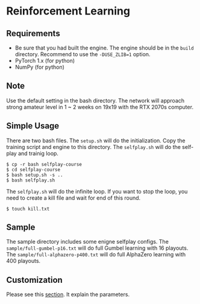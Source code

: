 # Reinforcement Learning

## Requirements

* Be sure that you had built the engine. The engine should be in the ```build``` directory. Recommend to use the ```-DUSE_ZLIB=1``` option.
* PyTorch 1.x (for python)
* NumPy (for python)

## Note

Use the default setting in the bash directory. The network will approach strong amateur level in 1 ~ 2 weeks on 19x19 with the RTX 2070s computer.

## Simple Usage

There are two bash files. The ```setup.sh``` will do the initialization. Copy the training script and engine to this directory. The ```selfplay.sh``` will do the self-play and trainig loop.

    $ cp -r bash selfplay-course
    $ cd selfplay-course
    $ bash setup.sh -s ..
    $ bash selfplay.sh

The ```selfplay.sh``` will do the infinite loop. If you want to stop the loop, you need to create a kill file and wait for end of this round.

    $ touch kill.txt

## Sample

The sample directory includes some enigne selfplay configs. The ```sample/full-gumbel-p16.txt``` will do full Gumbel learning with 16 playouts. The ```sample/full-alphazero-p400.txt``` will do full AlphaZero learning with 400 playouts.

## Customization

Please see this [section](./CONFIG.md). It explain the parameters.
